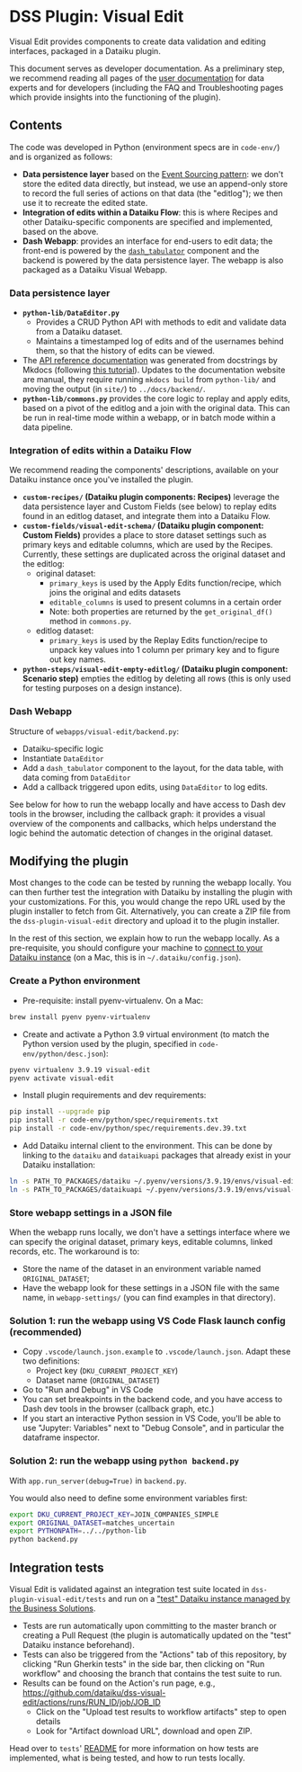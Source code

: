 # DSS Plugin: Visual Edit

Visual Edit provides components to create data validation and editing interfaces, packaged in a Dataiku plugin.

This document serves as developer documentation. As a preliminary step, we recommend reading all pages of the [user documentation](https://dataiku.github.io/dss-visual-edit/) for data experts and for developers (including the FAQ and Troubleshooting pages which provide insights into the functioning of the plugin).

## Contents

The code was developed in Python (environment specs are in `code-env/`) and is organized as follows:

* **Data persistence layer** based on the [Event Sourcing pattern](https://learn.microsoft.com/en-us/azure/architecture/patterns/event-sourcing): we don't store the edited data directly, but instead, we use an append-only store to record the full series of actions on that data (the "editlog"); we then use it to recreate the edited state.
* **Integration of edits within a Dataiku Flow**: this is where Recipes and other Dataiku-specific components are specified and implemented, based on the above.
* **Dash Webapp**: provides an interface for end-users to edit data; the front-end is powered by the [`dash_tabulator`](../dash_tabulator/README.md) component and the backend is powered by the data persistence layer. The webapp is also packaged as a Dataiku Visual Webapp.

### Data persistence layer

* **`python-lib/DataEditor.py`**
  * Provides a CRUD Python API with methods to edit and validate data from a Dataiku dataset.
  * Maintains a timestamped log of edits and of the usernames behind them, so that the history of edits can be viewed.
* The [API reference documentation](https://dataiku.github.io/dss-visual-edit/backend/) was generated from docstrings by Mkdocs (following [this tutorial](https://realpython.com/python-project-documentation-with-mkdocs/)). Updates to the documentation website are manual, they require running `mkdocs build` from `python-lib/` and moving the output (in `site/`) to `../docs/backend/`.
* **`python-lib/commons.py`** provides the core logic to replay and apply edits, based on a pivot of the editlog and a join with the original data. This can be run in real-time mode within a webapp, or in batch mode within a data pipeline.

### Integration of edits within a Dataiku Flow

We recommend reading the components' descriptions, available on your Dataiku instance once you've installed the plugin.

* **`custom-recipes/` (Dataiku plugin components: Recipes)** leverage the data persistence layer and Custom Fields (see below) to replay edits found in an editlog dataset, and integrate them into a Dataiku Flow.
* **`custom-fields/visual-edit-schema/` (Dataiku plugin component: Custom Fields)** provides a place to store dataset settings such as primary keys and editable columns, which are used by the Recipes. Currently, these settings are duplicated across the original dataset and the editlog:
  * original dataset:
    * `primary_keys` is used by the Apply Edits function/recipe, which joins the original and edits datasets
    * `editable_columns` is used to present columns in a certain order
    * Note: both properties are returned by the `get_original_df()` method in `commons.py`.
  * editlog dataset: 
    * `primary_keys` is used by the Replay Edits function/recipe to unpack key values into 1 column per primary key and to figure out key names.
* **`python-steps/visual-edit-empty-editlog/` (Dataiku plugin component: Scenario step)** empties the editlog by deleting all rows (this is only used for testing purposes on a design instance).

### Dash Webapp

Structure of `webapps/visual-edit/backend.py`:

* Dataiku-specific logic
* Instantiate `DataEditor`
* Add a `dash_tabulator` component to the layout, for the data table, with data coming from `DataEditor`
* Add a callback triggered upon edits, using `DataEditor` to log edits.

See below for how to run the webapp locally and have access to Dash dev tools in the browser, including the callback graph: it provides a visual overview of the components and callbacks, which helps understand the logic behind the automatic detection of changes in the original dataset.

## Modifying the plugin

Most changes to the code can be tested by running the webapp locally. You can then further test the integration with Dataiku by installing the plugin with your customizations. For this, you would change the repo URL used by the plugin installer to fetch from Git. Alternatively, you can create a ZIP file from the `dss-plugin-visual-edit` directory and upload it to the plugin installer.

In the rest of this section, we explain how to run the webapp locally. As a pre-requisite, you should configure your machine to [connect to your Dataiku instance](https://doc.dataiku.com/dss/latest/python-api/outside-usage.html#setting-up-the-connection-with-dss) (on a Mac, this is in `~/.dataiku/config.json`).

### Create a Python environment

* Pre-requisite: install pyenv-virtualenv. On a Mac:

```bash
brew install pyenv pyenv-virtualenv
```

* Create and activate a Python 3.9 virtual environment (to match the Python version used by the plugin, specified in `code-env/python/desc.json`):

```bash
pyenv virtualenv 3.9.19 visual-edit
pyenv activate visual-edit
```

* Install plugin requirements and dev requirements:

```bash
pip install --upgrade pip
pip install -r code-env/python/spec/requirements.txt
pip install -r code-env/python/spec/requirements.dev.39.txt
```

* Add Dataiku internal client to the environment. This can be done by linking to the `dataiku` and `dataikuapi` packages that already exist in your Dataiku installation:

```bash
ln -s PATH_TO_PACKAGES/dataiku ~/.pyenv/versions/3.9.19/envs/visual-edit/lib/python3.9/site-packages/dataiku
ln -s PATH_TO_PACKAGES/dataikuapi ~/.pyenv/versions/3.9.19/envs/visual-edit/lib/python3.9/site-packages/dataikuapi
```

### Store webapp settings in a JSON file

When the webapp runs locally, we don't have a settings interface where we can specify the original dataset, primary keys, editable columns, linked records, etc. The workaround is to:

* Store the name of the dataset in an environment variable named `ORIGINAL_DATASET`;
* Have the webapp look for these settings in a JSON file with the same name, in `webapp-settings/` (you can find examples in that directory).

### Solution 1: run the webapp using VS Code Flask launch config (recommended)

* Copy `.vscode/launch.json.example` to `.vscode/launch.json`. Adapt these two definitions:
  * Project key (`DKU_CURRENT_PROJECT_KEY`)
  * Dataset name (`ORIGINAL_DATASET`)
* Go to "Run and Debug" in VS Code
* You can set breakpoints in the backend code, and you have access to Dash dev tools in the browser (callback graph, etc.)
* If you start an interactive Python session in VS Code, you'll be able to use "Jupyter: Variables" next to "Debug Console", and in particular the dataframe inspector.

### Solution 2: run the webapp using `python backend.py`

With `app.run_server(debug=True)` in `backend.py`.

You would also need to define some environment variables first:

```bash
export DKU_CURRENT_PROJECT_KEY=JOIN_COMPANIES_SIMPLE
export ORIGINAL_DATASET=matches_uncertain
export PYTHONPATH=../../python-lib
python backend.py
```

## Integration tests

Visual Edit is validated against an integration test suite located in `dss-plugin-visual-edit/tests` and run on a ["test" Dataiku instance managed by the Business Solutions](https://tests-integration.solutions.dataiku-dss.io/home/). 
* Tests are run automatically upon committing to the master branch or creating a Pull Request (the plugin is automatically updated on the "test" Dataiku instance beforehand). 
* Tests can also be triggered from the "Actions" tab of this repository, by clicking "Run Gherkin tests" in the side bar, then clicking on "Run workflow" and choosing the branch that contains the test suite to run.
* Results can be found on the Action's run page, e.g., https://github.com/dataiku/dss-visual-edit/actions/runs/RUN_ID/job/JOB_ID
  * Click on the "Upload test results to workflow artifacts" step to open details
  * Look for "Artifact download URL", download and open ZIP.

Head over to `tests`' [README](tests/README.md) for more information on how tests are implemented, what is being tested, and how to run tests locally.
